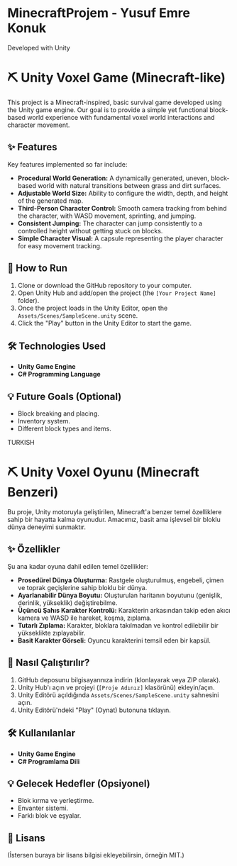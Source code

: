 # MinecraftProjem - Yusuf Emre Konuk
Developed with Unity
# ⛏️ Unity Voxel Game (Minecraft-like)

This project is a Minecraft-inspired, basic survival game developed using the Unity game engine. Our goal is to provide a simple yet functional block-based world experience with fundamental voxel world interactions and character movement.

## ✨ Features

Key features implemented so far include:

* **Procedural World Generation:** A dynamically generated, uneven, block-based world with natural transitions between grass and dirt surfaces.
* **Adjustable World Size:** Ability to configure the width, depth, and height of the generated map.
* **Third-Person Character Control:** Smooth camera tracking from behind the character, with WASD movement, sprinting, and jumping.
* **Consistent Jumping:** The character can jump consistently to a controlled height without getting stuck on blocks.
* **Simple Character Visual:** A capsule representing the player character for easy movement tracking.

## 🚀 How to Run

1.  Clone or download the GitHub repository to your computer.
2.  Open Unity Hub and add/open the project (the `[Your Project Name]` folder).
3.  Once the project loads in the Unity Editor, open the `Assets/Scenes/SampleScene.unity` scene.
4.  Click the "Play" button in the Unity Editor to start the game.

## 🛠️ Technologies Used

* **Unity Game Engine**
* **C# Programming Language**

## 💡 Future Goals (Optional)

* Block breaking and placing.
* Inventory system.
* Different block types and items.

TURKISH
# ⛏️ Unity Voxel Oyunu (Minecraft Benzeri)

Bu proje, Unity motoruyla geliştirilen, Minecraft'a benzer temel özelliklere sahip bir hayatta kalma oyunudur. Amacımız, basit ama işlevsel bir bloklu dünya deneyimi sunmaktır.

## ✨ Özellikler

Şu ana kadar oyuna dahil edilen temel özellikler:

* **Prosedürel Dünya Oluşturma:** Rastgele oluşturulmuş, engebeli, çimen ve toprak geçişlerine sahip bloklu bir dünya.
* **Ayarlanabilir Dünya Boyutu:** Oluşturulan haritanın boyutunu (genişlik, derinlik, yükseklik) değiştirebilme.
* **Üçüncü Şahıs Karakter Kontrolü:** Karakterin arkasından takip eden akıcı kamera ve WASD ile hareket, koşma, zıplama.
* **Tutarlı Zıplama:** Karakter, bloklara takılmadan ve kontrol edilebilir bir yükseklikte zıplayabilir.
* **Basit Karakter Görseli:** Oyuncu karakterini temsil eden bir kapsül.

## 🚀 Nasıl Çalıştırılır?

1.  GitHub deposunu bilgisayarınıza indirin (klonlayarak veya ZIP olarak).
2.  Unity Hub'ı açın ve projeyi (`[Proje Adınız]` klasörünü) ekleyin/açın.
3.  Unity Editörü açıldığında `Assets/Scenes/SampleScene.unity` sahnesini açın.
4.  Unity Editörü'ndeki "Play" (Oynat) butonuna tıklayın.

## 🛠️ Kullanılanlar

* **Unity Game Engine**
* **C# Programlama Dili**

## 💡 Gelecek Hedefler (Opsiyonel)

* Blok kırma ve yerleştirme.
* Envanter sistemi.
* Farklı blok ve eşyalar.

## 📄 Lisans

(İstersen buraya bir lisans bilgisi ekleyebilirsin, örneğin MIT.)
